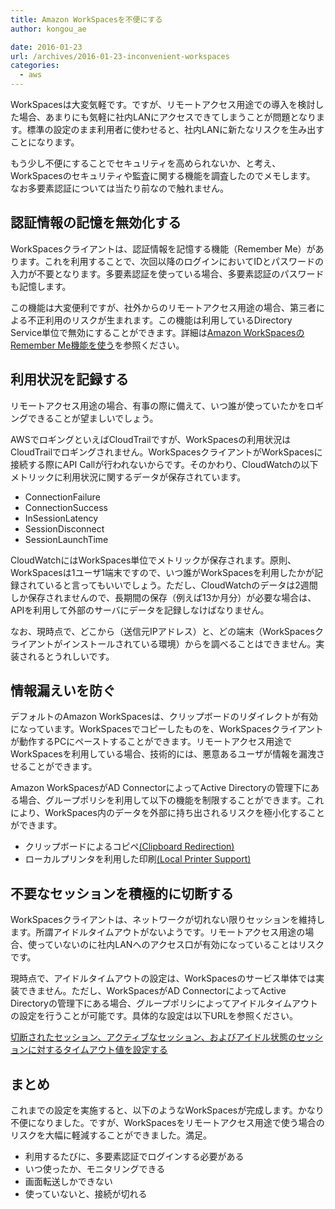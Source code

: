 ```yaml
---
title: Amazon WorkSpacesを不便にする
author: kongou_ae
date: 2016-01-23
url: /archives/2016-01-23-inconvenient-workspaces
categories:
  - aws
---
```


WorkSpacesは大変気軽です。ですが、リモートアクセス用途での導入を検討した場合、あまりにも気軽に社内LANにアクセスできてしまうことが問題となります。標準の設定のまま利用者に使わせると、社内LANに新たなリスクを生み出すことになります。

もう少し不便にすることでセキュリティを高められないか、と考え、WorkSpacesのセキュリティや監査に関する機能を調査したのでメモします。
なお多要素認証については当たり前なので触れません。

## 認証情報の記憶を無効化する

WorkSpacesクライアントは、認証情報を記憶する機能（Remember Me）があります。これを利用することで、次回以降のログインにおいてIDとパスワードの入力が不要となります。多要素認証を使っている場合、多要素認証のパスワードも記憶します。

この機能は大変便利ですが、社外からのリモートアクセス用途の場合、第三者による不正利用のリスクが生まれます。この機能は利用しているDirectory Service単位で無効にすることができます。詳細は[Amazon WorkSpacesのRemember Me機能を使う](https://aimless.jp/blog/archives/2015-12-15-aws-workspaces-with-remember-me/)を参照ください。

## 利用状況を記録する

リモートアクセス用途の場合、有事の際に備えて、いつ誰が使っていたかをロギングできることが望ましいでしょう。

AWSでロギングといえばCloudTrailですが、WorkSpacesの利用状況はCloudTrailでロギングされません。WorkSpacesクライアントがWorkSpacesに接続する際にAPI Callが行われないからです。そのかわり、CloudWatchの以下メトリックに利用状況に関するデータが保存されています。

- ConnectionFailure
- ConnectionSuccess
- InSessionLatency
- SessionDisconnect
- SessionLaunchTime

CloudWatchにはWorkSpaces単位でメトリックが保存されます。原則、WorkSpacesは1ユーザ1端末ですので、いつ誰がWorkSpacesを利用したかが記録されていると言ってもいいでしょう。ただし、CloudWatchのデータは2週間しか保存されませんので、長期間の保存（例えば13か月分）が必要な場合は、APIを利用して外部のサーバにデータを記録しなけばなりません。

なお、現時点で、どこから（送信元IPアドレス）と、どの端末（WorkSpacesクライアントがインストールされている環境）からを調べることはできません。実装されるとうれしいです。

## 情報漏えいを防ぐ

デフォルトのAmazon WorkSpacesは、クリップボードのリダイレクトが有効になっています。WorkSpacesでコピーしたものを、WorkSpacesクライアントが動作するPCにペーストすることができます。リモートアクセス用途でWorkSpacesを利用している場合、技術的には、悪意あるユーザが情報を漏洩させることができます。

Amazon WorkSpacesがAD ConnectorによってActive Directoryの管理下にある場合、グループポリシを利用して以下の機能を制限することができます。これにより、WorkSpaces内のデータを外部に持ち出されるリスクを極小化することができます。

- クリップボードによるコピペ[(Clipboard Redirection)](http://docs.aws.amazon.com/workspaces/latest/adminguide/group_policy.html#gp_clipboard)
- ローカルプリンタを利用した印刷[(Local Printer Support)](http://docs.aws.amazon.com/workspaces/latest/adminguide/group_policy.html#gp_local_printers)

## 不要なセッションを積極的に切断する

WorkSpacesクライアントは、ネットワークが切れない限りセッションを維持します。所謂アイドルタイムアウトがないようです。リモートアクセス用途の場合、使っていないのに社内LANへのアクセス口が有効になっていることはリスクです。

現時点で、アイドルタイムアウトの設定は、WorkSpacesのサービス単体では実装できません。ただし、WorkSpacesがAD ConnectorによってActive Directoryの管理下にある場合、グループポリシによってアイドルタイムアウトの設定を行うことが可能です。具体的な設定は以下URLを参照ください。

[切断されたセッション、アクティブなセッション、およびアイドル状態のセッションに対するタイムアウト値を設定する](https://technet.microsoft.com/ja-jp/library/cc758177%28v=ws.10%29.aspx)

## まとめ

これまでの設定を実施すると、以下のようなWorkSpacesが完成します。かなり不便になりました。ですが、WorkSpacesをリモートアクセス用途で使う場合のリスクを大幅に軽減することができました。満足。

- 利用するたびに、多要素認証でログインする必要がある
- いつ使ったか、モニタリングできる
- 画面転送しかできない
- 使っていないと、接続が切れる
